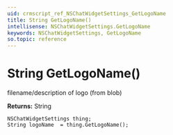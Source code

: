 ```yaml
---
uid: crmscript_ref_NSChatWidgetSettings_GetLogoName
title: String GetLogoName()
intellisense: NSChatWidgetSettings.GetLogoName
keywords: NSChatWidgetSettings, GetLogoName
so.topic: reference
---
```


# String GetLogoName()

filename/description of logo (from blob)

**Returns:** String

```crmscript
NSChatWidgetSettings thing;
String logoName  = thing.GetLogoName();
```

